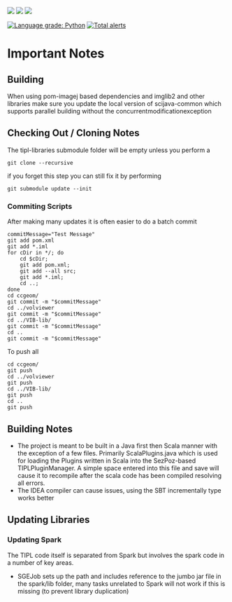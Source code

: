 ![](https://github.com/kmader/TIPL/workflows/core/badge.svg) ![](https://github.com/kmader/TIPL/workflows/package/badge.svg) ![](https://github.com/kmader/TIPL/workflows/test/badge.svg)

[![Language grade: Python](https://img.shields.io/lgtm/grade/python/g/kmader/TIPL.svg?logo=lgtm&logoWidth=18)](https://lgtm.com/projects/g/kmader/TIPL/context:java)
[![Total alerts](https://img.shields.io/lgtm/alerts/g/kmader/TIPL.svg?logo=lgtm&logoWidth=18)](https://lgtm.com/projects/g/kmader/TIPL/alerts/)

# Important Notes
## Building
When using pom-imagej based dependencies and imglib2 and other libraries make sure you update the local version of scijava-common which supports parallel building without the concurrentmodificationexception
## Checking Out / Cloning Notes 
The tipl-libraries submodule folder will be empty unless you perform a
```
git clone --recursive
```
if you forget this step you can still fix it by performing
```
git submodule update --init
```
### Commiting Scripts
After making many updates it is often easier to do a batch commit
```
commitMessage="Test Message"
git add pom.xml
git add *.iml
for cDir in */; do 
    cd $cDir; 
    git add pom.xml; 
    git add --all src; 
    git add *.iml; 
    cd ..; 
done
cd ccgeom/
git commit -m "$commitMessage"
cd ../volviewer
git commit -m "$commitMessage"
cd ../VIB-lib/
git commit -m "$commitMessage"
cd ..
git commit -m "$commitMessage"
```

To push all

```
cd ccgeom/
git push
cd ../volviewer
git push
cd ../VIB-lib/
git push
cd ..
git push
```
## Building Notes
- The project is meant to be built in a Java first then Scala manner with the exception of a few files. Primarily ScalaPlugins.java which is used for loading the Plugins written in Scala into the SezPoz-based TIPLPluginManager. A simple space entered into this file and save will cause it to recompile after the scala code has been compiled resolving all errors.
- The IDEA compiler can cause issues, using the SBT incrementally type works better
## Updating Libraries
### Updating Spark
The TIPL code itself is separated from Spark but involves the spark code in a number of key areas. 
- SGEJob sets up the path and includes reference to the jumbo jar file in the spark/lib folder, many tasks unrelated to Spark will not work if this is missing (to prevent library duplication)
